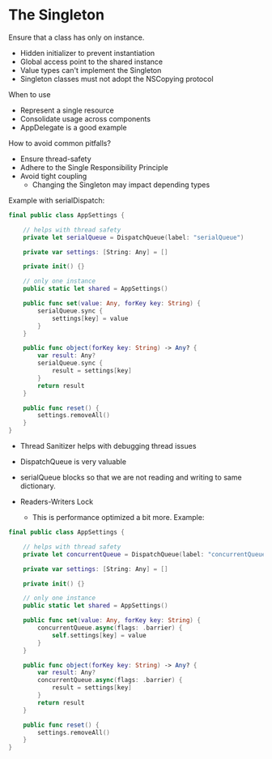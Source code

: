 # The Singleton
Ensure that a class has only on instance.

* Hidden initializer to prevent instantiation
* Global access point to the shared instance
* Value types can't implement the Singleton
* Singleton classes must not adopt the NSCopying protocol

When to use
* Represent a single resource
* Consolidate usage across components
* AppDelegate is a good example

How to avoid common pitfalls?
* Ensure thread-safety
* Adhere to the Single Responsibility Principle
* Avoid tight coupling
    * Changing the Singleton may impact depending types

Example with serialDispatch:
```swift 
final public class AppSettings {

    // helps with thread safety
    private let serialQueue = DispatchQueue(label: "serialQueue")

    private var settings: [String: Any] = []

    private init() {}

    // only one instance
    public static let shared = AppSettings()

    public func set(value: Any, forKey key: String) {
        serialQueue.sync {
            settings[key] = value
        }
    }

    public func object(forKey key: String) -> Any? {
        var result: Any?
        serialQueue.sync {
            result = settings[key]
        }
        return result
    }

    public func reset() {
        settings.removeAll()
    }
}
```

* Thread Sanitizer helps with debugging thread issues
* DispatchQueue is very valuable
* serialQueue blocks so that we are not reading and writing to same dictionary.

* Readers-Writers Lock
    * This is performance optimized a bit more.
Example:
```swift 
final public class AppSettings {

    // helps with thread safety
    private let concurrentQueue = DispatchQueue(label: "concurrentQueue", attributes: .concurrent)

    private var settings: [String: Any] = []

    private init() {}

    // only one instance
    public static let shared = AppSettings()

    public func set(value: Any, forKey key: String) {
        concurrentQueue.async(flags: .barrier) {
            self.settings[key] = value
        }
    }

    public func object(forKey key: String) -> Any? {
        var result: Any?
        concurrentQueue.async(flags: .barrier) {
            result = settings[key]
        }
        return result
    }

    public func reset() {
        settings.removeAll()
    }
}
```